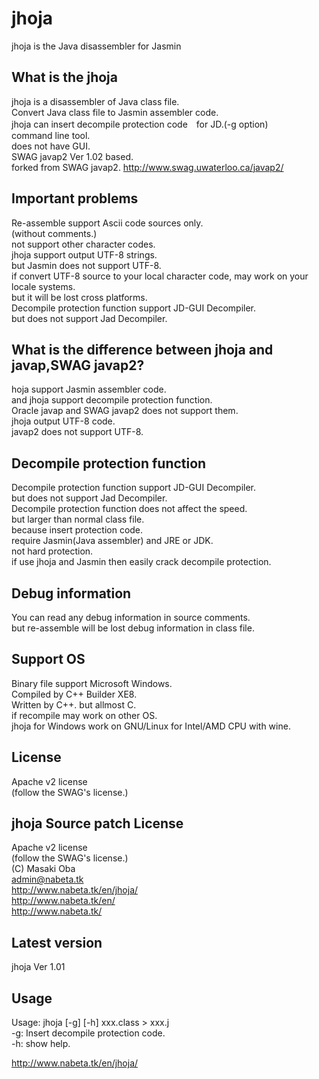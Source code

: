 # jhoja
jhoja is the Java disassembler for Jasmin

## What is the jhoja
jhoja is a disassembler of Java class file.  
Convert Java class file to Jasmin assembler code.  
jhoja can insert decompile protection code　for JD.(-g option)  
command line tool.  
does not have GUI.  
SWAG javap2 Ver 1.02 based.  
forked from SWAG javap2.  http://www.swag.uwaterloo.ca/javap2/

## Important problems
Re-assemble support Ascii code sources only.  
(without comments.)  
not support other character codes.  
jhoja support output UTF-8 strings.  
but Jasmin does not support UTF-8.  
if convert UTF-8 source to your local character code, may work on your locale systems.  
but it will be lost cross platforms.  
Decompile protection function support JD-GUI Decompiler.  
but does not support Jad Decompiler.  

## What is the difference between jhoja and javap,SWAG javap2?
hoja support Jasmin assembler code.  
and jhoja support decompile protection function.  
Oracle javap and SWAG javap2 does not support them.  
jhoja output UTF-8 code.  
javap2 does not support UTF-8.  

## Decompile protection function
Decompile protection function support JD-GUI Decompiler.  
but does not support Jad Decompiler.  
Decompile protection function does not affect the speed.  
but larger than normal class file.  
because insert protection code.  
require Jasmin(Java assembler) and JRE or JDK.  
not hard protection.  
if use jhoja and Jasmin then easily crack decompile protection.  

## Debug information
You can read any debug information in source comments.  
but re-assemble will be lost debug information in class file.  

## Support OS
Binary file support Microsoft Windows.  
Compiled by C++ Builder XE8.  
Written by C++. but allmost C.  
if recompile may work on other OS.  
jhoja for Windows work on GNU/Linux for Intel/AMD CPU with wine.  

## License
Apache v2 license  
(follow the SWAG's license.)  

## jhoja Source patch License
Apache v2 license  
(follow the SWAG's license.)  
(C) Masaki Oba  
admin@nabeta.tk  
http://www.nabeta.tk/en/jhoja/  
http://www.nabeta.tk/en/  
http://www.nabeta.tk/  

## Latest version
jhoja Ver 1.01

## Usage
Usage: jhoja [-g] [-h] xxx.class > xxx.j  
-g: Insert decompile protection code.  
-h: show help. 
  
http://www.nabeta.tk/en/jhoja/
